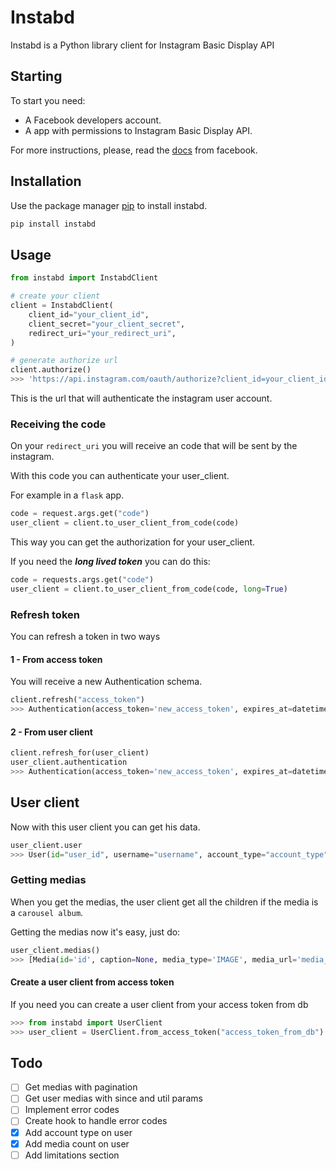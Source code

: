 # Instabd

Instabd is a Python library client for Instagram Basic Display API

## Starting

To start you need:

- A Facebook developers account.
- A app with permissions to Instagram Basic Display API.

For more instructions, please, read the [docs](https://developers.facebook.com/docs/instagram-basic-display-api/) from facebook.

## Installation

Use the package manager [pip](https://pip.pypa.io/en/stable/) to install instabd.

```bash
pip install instabd
```

## Usage

```python
from instabd import InstabdClient

# create your client
client = InstabdClient(
    client_id="your_client_id",
    client_secret="your_client_secret",
    redirect_uri="your_redirect_uri",
)

# generate authorize url
client.authorize()
>>> 'https://api.instagram.com/oauth/authorize?client_id=your_client_id&redirect_uri=your_redirect_uri&scope=user_profile,user_media&response_type=code'
```

This is the url that will authenticate the instagram user account.

### Receiving the code

On your `redirect_uri` you will receive an code that will be sent by the instagram.

With this code you can authenticate your user_client.

For example in a `flask` app.

```python
code = request.args.get("code")
user_client = client.to_user_client_from_code(code)
```

This way you can get the authorization for your user_client.

If you need the **_long lived token_** you can do this:

```python
code = requests.args.get("code")
user_client = client.to_user_client_from_code(code, long=True)
```

### Refresh token

You can refresh a token in two ways

#### 1 - From access token

You will receive a new Authentication schema.

```python
client.refresh("access_token")
>>> Authentication(access_token='new_access_token', expires_at=datetime.datetime(2022, 4, 26, 11, 27, 0, 221694))
```

#### 2 - From user client

```python
client.refresh_for(user_client)
user_client.authentication
>>> Authentication(access_token='new_access_token', expires_at=datetime.datetime(2022, 4, 26, 11, 27, 0, 188948))
```

## User client

Now with this user client you can get his data.

```python
user_client.user
>>> User(id="user_id", username="username", account_type="account_type", media_count=10)
```

### Getting medias

When you get the medias, the user client get all the children if the media is a `carousel album`.

Getting the medias now it's easy, just do:

```python
user_client.medias()
>>> [Media(id='id', caption=None, media_type='IMAGE', media_url='media_url', permalink='permalink', thumbnail_url=None, timestamp='2022-02-03T13:26:29+0000', username='username', children=[])]
```

#### Create a user client from access token

If you need you can create a user client from your access token from db

```python
>>> from instabd import UserClient
>>> user_client = UserClient.from_access_token("access_token_from_db")
```

## Todo

- [ ] Get medias with pagination
- [ ] Get user medias with since and util params
- [ ] Implement error codes
- [ ] Create hook to handle error codes
- [x] Add account type on user
- [x] Add media count on user
- [ ] Add limitations section
